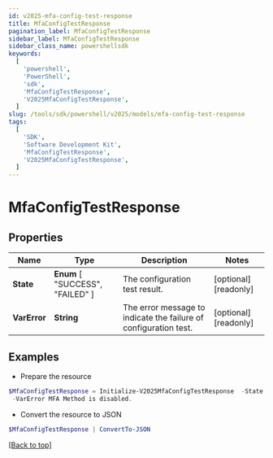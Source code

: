 ```yaml
---
id: v2025-mfa-config-test-response
title: MfaConfigTestResponse
pagination_label: MfaConfigTestResponse
sidebar_label: MfaConfigTestResponse
sidebar_class_name: powershellsdk
keywords:
  [
    'powershell',
    'PowerShell',
    'sdk',
    'MfaConfigTestResponse',
    'V2025MfaConfigTestResponse',
  ]
slug: /tools/sdk/powershell/v2025/models/mfa-config-test-response
tags:
  [
    'SDK',
    'Software Development Kit',
    'MfaConfigTestResponse',
    'V2025MfaConfigTestResponse',
  ]
---
```


# MfaConfigTestResponse

## Properties

| Name | Type | Description | Notes |
| --- | --- | --- | --- |
| **State** | **Enum** [ "SUCCESS", "FAILED" ] | The configuration test result. | [optional] [readonly] |
| **VarError** | **String** | The error message to indicate the failure of configuration test. | [optional] [readonly] |

## Examples

- Prepare the resource

```powershell
$MfaConfigTestResponse = Initialize-V2025MfaConfigTestResponse  -State SUCCESS `
 -VarError MFA Method is disabled.
```

- Convert the resource to JSON

```powershell
$MfaConfigTestResponse | ConvertTo-JSON
```

[[Back to top]](#)
